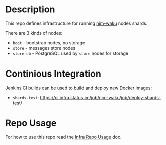 # Description
This repo defines infrastructure for running [nim-waku](github.com/status-im/nim-waku) nodes shards.

There are 3 kinds of nodes:
- `boot` - bootstrap nodes, no storage
- `store` - messages store nodes
- `store-db` - PostgreSQL used by `store` nodes for storage

# Continious Integration
Jenkins CI builds can be used to build and deploy new Docker images:
- `shards.test`: https://ci.infra.status.im/job/nim-waku/job/deploy-shards-test/

# Repo Usage

For how to use this repo read the [Infra Repo Usage](https://github.com/status-im/infra-docs/blob/master/docs/general/infra_repo_usage.md) doc.
